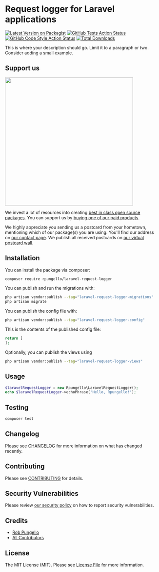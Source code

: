 # Request logger for Laravel applications

[![Latest Version on Packagist](https://img.shields.io/packagist/v/rpungello/laravel-request-logger.svg?style=flat-square)](https://packagist.org/packages/rpungello/laravel-request-logger)
[![GitHub Tests Action Status](https://img.shields.io/github/actions/workflow/status/rpungello/laravel-request-logger/run-tests.yml?branch=main&label=tests&style=flat-square)](https://github.com/rpungello/laravel-request-logger/actions?query=workflow%3Arun-tests+branch%3Amain)
[![GitHub Code Style Action Status](https://img.shields.io/github/actions/workflow/status/rpungello/laravel-request-logger/fix-php-code-style-issues.yml?branch=main&label=code%20style&style=flat-square)](https://github.com/rpungello/laravel-request-logger/actions?query=workflow%3A"Fix+PHP+code+style+issues"+branch%3Amain)
[![Total Downloads](https://img.shields.io/packagist/dt/rpungello/laravel-request-logger.svg?style=flat-square)](https://packagist.org/packages/rpungello/laravel-request-logger)

This is where your description should go. Limit it to a paragraph or two. Consider adding a small example.

## Support us

[<img src="https://github-ads.s3.eu-central-1.amazonaws.com/laravel-request-logger.jpg?t=1" width="419px" />](https://spatie.be/github-ad-click/laravel-request-logger)

We invest a lot of resources into creating [best in class open source packages](https://spatie.be/open-source). You can support us by [buying one of our paid products](https://spatie.be/open-source/support-us).

We highly appreciate you sending us a postcard from your hometown, mentioning which of our package(s) you are using. You'll find our address on [our contact page](https://spatie.be/about-us). We publish all received postcards on [our virtual postcard wall](https://spatie.be/open-source/postcards).

## Installation

You can install the package via composer:

```bash
composer require rpungello/laravel-request-logger
```

You can publish and run the migrations with:

```bash
php artisan vendor:publish --tag="laravel-request-logger-migrations"
php artisan migrate
```

You can publish the config file with:

```bash
php artisan vendor:publish --tag="laravel-request-logger-config"
```

This is the contents of the published config file:

```php
return [
];
```

Optionally, you can publish the views using

```bash
php artisan vendor:publish --tag="laravel-request-logger-views"
```

## Usage

```php
$laravelRequestLogger = new Rpungello\LaravelRequestLogger();
echo $laravelRequestLogger->echoPhrase('Hello, Rpungello!');
```

## Testing

```bash
composer test
```

## Changelog

Please see [CHANGELOG](CHANGELOG.md) for more information on what has changed recently.

## Contributing

Please see [CONTRIBUTING](CONTRIBUTING.md) for details.

## Security Vulnerabilities

Please review [our security policy](../../security/policy) on how to report security vulnerabilities.

## Credits

- [Rob Pungello](https://github.com/rpungello)
- [All Contributors](../../contributors)

## License

The MIT License (MIT). Please see [License File](LICENSE.md) for more information.

